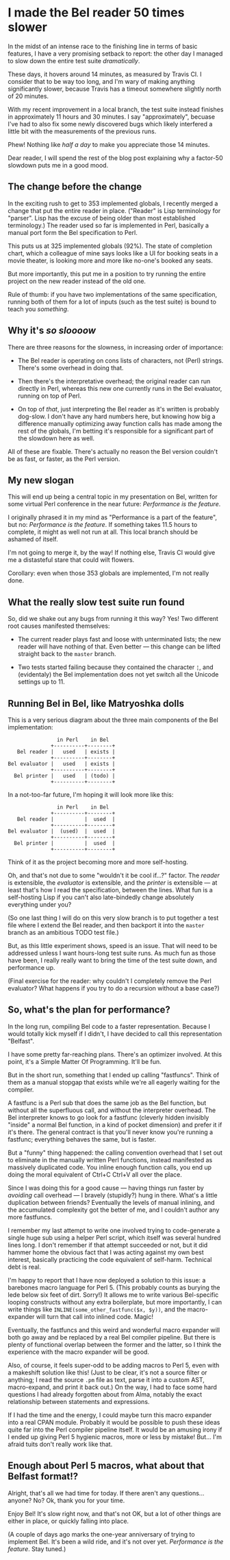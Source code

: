 # I made the Bel reader 50 times slower

In the midst of an intense race to the finishing line in terms of basic features, I have a very promising setback to report: the other day I managed to slow down the entire test suite _dramatically_.

These days, it hovers around 14 minutes, as measured by Travis CI. I consider that to be way too long, and I'm wary of making anything significantly slower, because Travis has a timeout somewhere slightly north of 20 minutes.

With my recent improvement in a local branch, the test suite instead finishes in approximately 11 hours and 30 minutes. I say "approximately", becuase I've had to also fix some newly discovered bugs which likely interfered a little bit with the measurements of the previous runs.

Phew! Nothing like _half a day_ to make you appreciate those 14 minutes.

Dear reader, I will spend the rest of the blog post explaining why a factor-50 slowdown puts me in a good mood.

## The change before the change

In the exciting rush to get to 353 implemented globals, I recently merged a change that put the entire reader in place. ("Reader" is Lisp terminology for "parser". Lisp has the excuse of being older than most established terminology.) The reader used so far is implemented in Perl, basically a manual port form the Bel specification to Perl.

This puts us at 325 implemented globals (92%). The state of completion chart, which a colleague of mine says looks like a UI for booking seats in a movie theater, is looking more and more like no-one's booked any seats.

But more importantly, this put me in a position to try running the entire project on the new reader instead of the old one.

Rule of thumb: if you have two implementations of the same specification, running both of them for a lot of inputs (such as the test suite) is bound to teach you _something_.

## Why it's _so sloooow_

There are three reasons for the slowness, in increasing order of importance:

* The Bel reader is operating on cons lists of characters, not (Perl) strings. There's some overhead in doing that.

* Then there's the interpretative overhead; the original reader can run directly in Perl, whereas this new one currently runs in the Bel evaluator, running on top of Perl.

* On top of _that_, just interpreting the Bel reader as it's written is probably dog-slow. I don't have any hard numbers here, but knowing how big a difference manually optimizing away function calls has made among the rest of the globals, I'm betting it's responsible for a significant part of the slowdown here as well.

All of these are fixable. There's actually no reason the Bel version couldn't be as fast, or faster, as the Perl version.

## My new slogan

This will end up being a central topic in my presentation on Bel, written for some virtual Perl conference in the near future: _Performance is the feature_.

I originally phrased it in my mind as "Performance is a part of the feature", but no: _Performance is the feature_. If something takes 11.5 hours to complete, it might as well not run at all. This local branch should be ashamed of itself.

I'm not going to merge it, by the way! If nothing else, Travis CI would give me a distasteful stare that could wilt flowers.

Corollary: even when those 353 globals are implemented, I'm not really done.

## What the really slow test suite run found

So, did we shake out any bugs from running it this way? Yes! Two different root causes manifested themselves:

* The current reader plays fast and loose with unterminated lists; the new reader will have nothing of that. Even better &mdash; this change can be lifted straight back to the `master` branch.

* Two tests started failing because they contained the character `¦`, and (evidentaly) the Bel implementation does not yet switch all the Unicode settings up to 11.

## Running Bel in Bel, like Matryoshka dolls

This is a very serious diagram about the three main components of the Bel implementation:

```
                in Perl    in Bel
              +----------+--------+
   Bel reader |   used   | exists |
              +----------+--------+
Bel evaluator |   used   | exists |
              +----------+--------+
  Bel printer |   used   | (todo) |
              +----------+--------+
```

In a not-too-far future, I'm hoping it will look more like this:

```
                in Perl    in Bel
              +----------+--------+
   Bel reader |          |  used  |
              +----------+--------+
Bel evaluator |  (used)  |  used  |
              +----------+--------+
  Bel printer |          |  used  |
              +----------+--------+
```

Think of it as the project becoming more and more self-hosting.

Oh, and that's not due to some "wouldn't it be cool if...?" factor. The _reader_ is extensible, the _evaluator_ is extensible, and the _printer_ is extensible &mdash; at least that's how I read the specification, between the lines. What fun is a self-hosting Lisp if you can't also late-bindedly change absolutely everything under you?

(So one last thing I will do on this very slow branch is to put together a test file where I extend the Bel reader, and then backport it into the `master` branch as an ambitious TODO test file.)

But, as this little experiment shows, speed is an issue. That will need to be addressed unless I want hours-long test suite runs. As much fun as those have been, I really really want to bring the time of the test suite down, and performance up.

(Final exercise for the reader: why couldn't I completely remove the Perl evaluator? What happens if you try to do a recursion without a base case?)

## So, what's the plan for performance?

In the long run, compiling Bel code to a faster representation. Because I would totally kick myself if I didn't, I have decided to call this representation "Belfast".

I have some pretty far-reaching plans. There's an optimizer involved. At this point, it's a Simple Matter Of Programming. It'll be fun.

But in the short run, something that I ended up calling "fastfuncs". Think of them as a manual stopgap that exists while we're all eagerly waiting for the compiler.

A fastfunc is a Perl sub that does the same job as the Bel function, but without all the superfluous call, and without the interpreter overhead. The Bel interpreter knows to go look for a fastfunc (cleverly hidden invisibly "inside" a normal Bel function, in a kind of pocket dimension) and prefer it if it's there. The general contract is that you'll never know you're running a fastfunc; everything behaves the same, but is faster.

But a "funny" thing happened: the calling convention overhead that I set out to eliminate in the manually written Perl functions, instead manifested as massively duplicated code. You inline enough function calls, you end up doing the moral equivalent of Ctrl+C Ctrl+V all over the place.

Since I was doing this for a good cause &mdash; having things run faster by _avoiding_ call overhead &mdash; I bravely (stupidly?) hung in there. What's a little duplication between friends? Eventually the levels of manual inlining, and the accumulated complexity got the better of me, and I couldn't author any more fastfuncs.

I remember my last attempt to write one involved trying to code-generate a single huge sub using a helper Perl script, which itself was several hundred lines long. I don't remember if that attempt succeeded or not, but it did hammer home the obvious fact that I was acting against my own best interest, basically practicing the code equivalent of self-harm. Technical debt is real.

I'm happy to report that I have now deployed a solution to this issue: a barebones macro language for Perl 5. (This probably counts as burying the lede below six feet of dirt. Sorry!) It allows me to write various Bel-specific looping constructs without any extra boilerplate, but more importantly, I can write things like `INLINE(some_other_fastfunc($x, $y))`, and the macro-expander will turn that call into inlined code. Magic!

Eventually, the fastfuncs and this weird and wonderful macro expander will both go away and be replaced by a real Bel compiler pipeline. But there is plenty of functional overlap between the former and the latter, so I think the experience with the macro expander will be good.

Also, of course, it feels super-odd to be adding macros to Perl 5, even with a makeshift solution like this! (Just to be clear, it's not a source filter or anything; I read the source `.pm` file as text, parse it into a custom AST, macro-expand, and print it back out.) On the way, I had to face some hard questions I had already forgotten about from Alma, notably the exact relationship between statements and expressions.

If I had the time and the energy, I could maybe turn this macro expander into a real CPAN module. Probably it would be possible to push these ideas quite far into the Perl compiler pipeline itself. It would be an amusing irony if I ended up giving Perl 5 hygienic macros, more or less by mistake! But... I'm afraid tuits don't really work like that.

## Enough about Perl 5 macros, what about that Belfast format!?

Alright, that's all we had time for today. If there aren't any questions... anyone? No? Ok, thank you for your time.

Enjoy Bel! It's slow right now, and that's not OK, but a lot of other things are either in place, or quickly falling into place.

(A couple of days ago marks the one-year anniversary of trying to implement Bel. It's been a wild ride, and it's not over yet. _Performance is the feature_. Stay tuned.)
